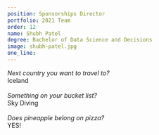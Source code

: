 ```yaml
---
position: Sponsorships Director
portfolio: 2021 Team
order: 12
name: Shubh Patel
degree: Bachelor of Data Science and Decisions
image: shubh-patel.jpg
one_line:
---
```

*Next country you want to travel to?*
<br>
Iceland
<br><br>
*Something on your bucket list?*
<br>
Sky Diving
<br><br>
*Does pineapple belong on pizza?*
<br>
YES!